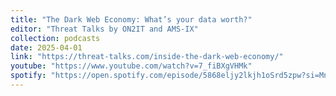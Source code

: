 ```yaml
---
title: "The Dark Web Economy: What’s your data worth?"
editor: "Threat Talks by ON2IT and AMS-IX"
collection: podcasts
date: 2025-04-01
link: "https://threat-talks.com/inside-the-dark-web-economy/"
youtube: "https://www.youtube.com/watch?v=7_fiBXgVHMk"
spotify: "https://open.spotify.com/episode/5868eljy2lkjh1oSrd5zpw?si=MnAddf8WQEK0CA_QcSjd1g"
---
```

